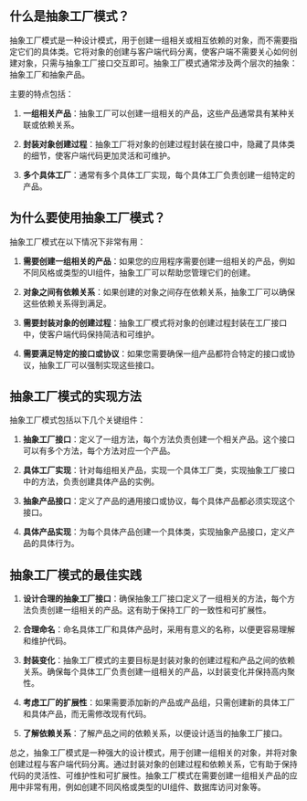 ## 什么是抽象工厂模式？

抽象工厂模式是一种设计模式，用于创建一组相关或相互依赖的对象，而不需要指定它们的具体类。它将对象的创建与客户端代码分离，使客户端不需要关心如何创建对象，只需与抽象工厂接口交互即可。抽象工厂模式通常涉及两个层次的抽象：抽象工厂和抽象产品。

主要的特点包括：

1. **一组相关产品**：抽象工厂可以创建一组相关的产品，这些产品通常具有某种关联或依赖关系。

2. **封装对象创建过程**：抽象工厂将对象的创建过程封装在接口中，隐藏了具体类的细节，使客户端代码更加灵活和可维护。

3. **多个具体工厂**：通常有多个具体工厂实现，每个具体工厂负责创建一组特定的产品。

## 为什么要使用抽象工厂模式？

抽象工厂模式在以下情况下非常有用：

1. **需要创建一组相关的产品**：如果您的应用程序需要创建一组相关的产品，例如不同风格或类型的UI组件，抽象工厂可以帮助您管理它们的创建。

2. **对象之间有依赖关系**：如果创建的对象之间存在依赖关系，抽象工厂可以确保这些依赖关系得到满足。

3. **需要封装对象的创建过程**：抽象工厂模式将对象的创建过程封装在工厂接口中，使客户端代码保持简洁和可维护。

4. **需要满足特定的接口或协议**：如果您需要确保一组产品都符合特定的接口或协议，抽象工厂可以强制实现这些接口。

## 抽象工厂模式的实现方法

抽象工厂模式包括以下几个关键组件：

1. **抽象工厂接口**：定义了一组方法，每个方法负责创建一个相关产品。这个接口可以有多个方法，每个方法对应一个产品。

2. **具体工厂实现**：针对每组相关产品，实现一个具体工厂类，实现抽象工厂接口中的方法，负责创建具体产品的实例。

3. **抽象产品接口**：定义了产品的通用接口或协议，每个具体产品都必须实现这个接口。

4. **具体产品实现**：为每个具体产品创建一个具体类，实现抽象产品接口，定义产品的具体行为。

## 抽象工厂模式的最佳实践

1. **设计合理的抽象工厂接口**：确保抽象工厂接口定义了一组相关的方法，每个方法负责创建一组相关的产品。这有助于保持工厂的一致性和可扩展性。

2. **合理命名**：命名具体工厂和具体产品时，采用有意义的名称，以便更容易理解和维护代码。

3. **封装变化**：抽象工厂模式的主要目标是封装对象的创建过程和产品之间的依赖关系。确保每个具体工厂负责创建一组相关的产品，以封装变化并保持高内聚性。

4. **考虑工厂的扩展性**：如果需要添加新的产品或产品组，只需创建新的具体工厂和具体产品，而无需修改现有代码。

5. **了解依赖关系**：了解产品之间的依赖关系，以便设计适当的抽象工厂接口。

总之，抽象工厂模式是一种强大的设计模式，用于创建一组相关的对象，并将对象创建过程与客户端代码分离。通过封装对象的创建过程和依赖关系，它有助于保持代码的灵活性、可维护性和可扩展性。抽象工厂模式在需要创建一组相关产品的应用中非常有用，例如创建不同风格或类型的UI组件、数据库访问对象等。